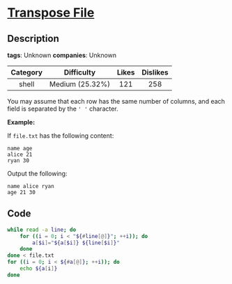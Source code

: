 # [Transpose File](https://leetcode.com/problems/transpose-file/description/)

## Description

**tags**: Unknown
**companies**: Unknown

| Category | Difficulty | Likes | Dislikes |
| :------: | :--------: | :---: | :------: |
| shell | Medium (25.32%) | 121 | 258 |


<p>You may assume that each row has the same number of columns, and each field is separated by the <code>&#39; &#39;</code> character.</p>

<p><strong class="example">Example:</strong></p>

<p>If <code>file.txt</code> has the following content:</p>

<pre><code>name age
alice 21
ryan 30</code></pre>

<p>Output the following:</p>

<pre><code>name alice ryan
age 21 30</code></pre>

## Code

```bash
while read -a line; do
    for ((i = 0; i < "${#line[@]}"; ++i)); do
        a[$i]="${a[$i]} ${line[$i]}"
    done
done < file.txt
for ((i = 0; i < ${#a[@]}; ++i)); do
    echo ${a[i]}
done
```
